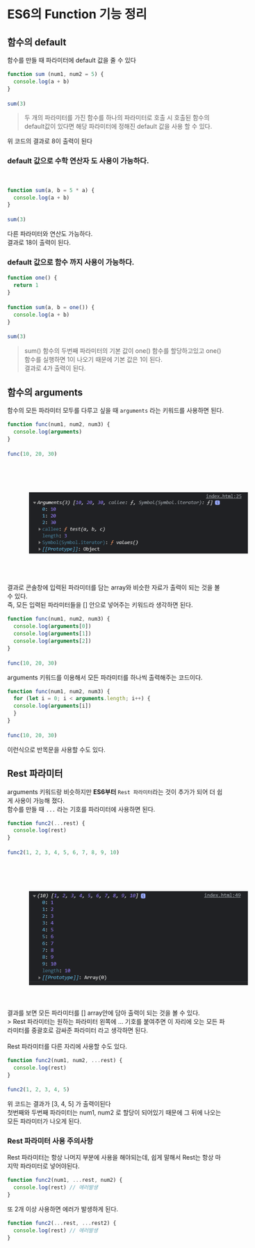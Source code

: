 # ES6의 Function 기능 정리
## 함수의 default
함수를 만들 때 파라미터에 default 값을 줄 수 있다 
<br />

```javascript
function sum (num1, num2 = 5) {
  console.log(a + b)
}

sum(3)
```

> 두 개의 파라미터를 가진 함수를 하나의 파라미터로 호출 시 호출된 함수의 default값이 있다면 해당 파라미터에  정해진 default 값을 사용 할 수 있다.

위 코드의 결과로 8이 출력이 된다
<br />

### default 값으로 **수학 연산자** 도 사용이 가능하다.
<br />

```javascript
function sum(a, b = 5 * a) {
  console.log(a + b)
}

sum(3)
```

다른 파라미터와 연산도 가능하다.
<br />
결과로 18이 출력이 된다.
<br />

### default 값으로 **함수** 까지 사용이 가능하다.

```javascript
function one() {
  return 1
}

function sum(a, b = one()) {
  console.log(a + b)
}

sum(3)
```

> sum() 함수의 두번째 파라미터의 기본 값이 one() 함수를 할당하고있고 one() 함수를 실행하면 1이 나오기 때문에 기본 값은 1이 된다. <br />
> 결과로 4가 출력이 된다.

## 함수의 arguments
함수의 모든 파라미터 모두를 다루고 싶을 때 `arguments` 라는 키워드를 사용하면 된다. 
<br />

```javascript
function func(num1, num2, num3) {
  console.log(arguments)
}

func(10, 20, 30)
```

<br />
<img src="./image/arguments.PNG" alt="arguments 사용 결과" style="margin: 50px"/>
<br />

결과로 콘솔창에 입력된 파라미터를 담는 array와 비슷한 자료가 출력이 되는 것을 볼 수 있다.
<br />
즉, 모든 입력된 파라미터들을 [] 안으로 넣어주는 키워드라 생각하면 된다.
<br />

```javascript
function func(num1, num2, num3) {
  console.log(arguments[0])
  console.log(arguments[1])
  console.log(arguments[2])
}

func(10, 20, 30)
```

arguments 키워드를 이용해서 모든 파라미터를 하나씩 출력해주는 코드이다.
<br />

```javascript
function func(num1, num2, num3) {
  for (let i = 0; i < arguments.length; i++) {
  console.log(arguments[i])
  }
}

func(10, 20, 30)
```

이런식으로 반목문을 사용할 수도 있다.
<br />

## Rest 파라미터
arguments 키워드랑 비슷하지만 **ES6부터** `Rest 파라미터`라는 것이 추가가 되어 더 쉽게 사용이 가능해 졌다.
<br />
함수를 만들 때 `...` 라는 기호를 파라미터에 사용하면 된다.
<br />

```javascript
function func2(...rest) {
  console.log(rest)
}

func2(1, 2, 3, 4, 5, 6, 7, 8, 9, 10)
```

<br />
<img src="./image/rest.PNG" alt="rest 사용 결과" style="margin: 50px"/>
<br />
결과를 보면 모든 파라미터를 [] array안에 담아 출력이 되는 것을 볼 수 있다.
<br />
> Rest 파라미터는 원하는 파라미터 왼쪽에 ... 기호를 붙여주면 이 자리에 오는 모든 파라미터를 중괄호로 감싸준 파라미터 라고 생각하면 된다.
<br /><br />
Rest 파라미터를 다른 자리에 사용할 수도 있다.
<br />

```javascript
function func2(num1, num2, ...rest) {
  console.log(rest)
}

func2(1, 2, 3, 4, 5)
```

위 코드는 결과가 [3, 4, 5] 가 출력이된다
<br />
첫번째와 두번째 파라미터는 num1, num2 로 할당이 되어있기 때문에 그 뒤에 나오는 모든 파라미터가 나오게 된다.
<br />

### Rest 파라미터 사용 주의사항
Rest 파라미터는 항상 나머지 부분에 사용을 해야되는데, 쉽게 말해서 Rest는 항상 마지막 파라미터로 넣어야된다.
<br />

```javascript
function func2(num1, ...rest, num2) {
  console.log(rest) // 에러발생
}
```

또 2개 이상 사용하면 에러가 발생하게 된다.
<br />

```javascript
function func2(...rest, ...rest2) {
  console.log(rest) // 에러발생
}
```

